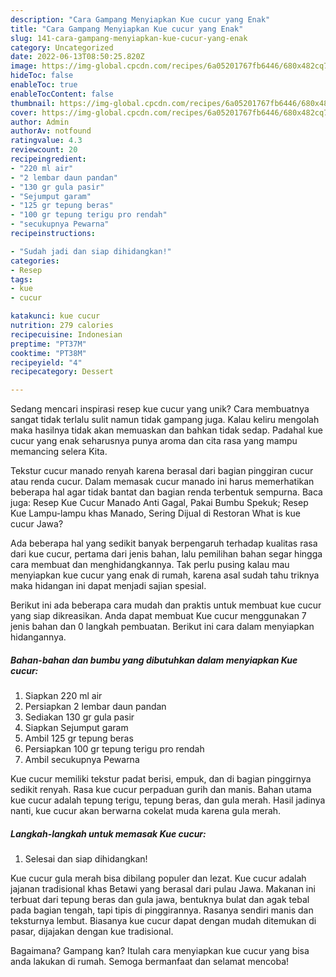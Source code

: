 ```yaml
---
description: "Cara Gampang Menyiapkan Kue cucur yang Enak"
title: "Cara Gampang Menyiapkan Kue cucur yang Enak"
slug: 141-cara-gampang-menyiapkan-kue-cucur-yang-enak
category: Uncategorized
date: 2022-06-13T08:50:25.820Z
image: https://img-global.cpcdn.com/recipes/6a05201767fb6446/680x482cq70/kue-cucur-foto-resep-utama.jpg
hideToc: false
enableToc: true
enableTocContent: false
thumbnail: https://img-global.cpcdn.com/recipes/6a05201767fb6446/680x482cq70/kue-cucur-foto-resep-utama.jpg
cover: https://img-global.cpcdn.com/recipes/6a05201767fb6446/680x482cq70/kue-cucur-foto-resep-utama.jpg
author: Admin
authorAv: notfound
ratingvalue: 4.3
reviewcount: 20
recipeingredient:
- "220 ml air"
- "2 lembar daun pandan"
- "130 gr gula pasir"
- "Sejumput garam"
- "125 gr tepung beras"
- "100 gr tepung terigu pro rendah"
- "secukupnya Pewarna"
recipeinstructions:

- "Sudah jadi dan siap dihidangkan!"
categories:
- Resep
tags:
- kue
- cucur

katakunci: kue cucur 
nutrition: 279 calories
recipecuisine: Indonesian
preptime: "PT37M"
cooktime: "PT38M"
recipeyield: "4"
recipecategory: Dessert

---
```





Sedang mencari inspirasi resep kue cucur yang unik? Cara membuatnya sangat tidak terlalu sulit namun tidak gampang juga. Kalau keliru mengolah maka hasilnya tidak akan memuaskan dan bahkan tidak sedap. Padahal kue cucur yang enak seharusnya punya aroma dan cita rasa yang mampu memancing selera Kita.





Tekstur cucur manado renyah karena berasal dari bagian pinggiran cucur atau renda cucur. Dalam memasak cucur manado ini harus memerhatikan beberapa hal agar tidak bantat dan bagian renda terbentuk sempurna. Baca juga: Resep Kue Cucur Manado Anti Gagal, Pakai Bumbu Spekuk; Resep Kue Lampu-lampu khas Manado, Sering Dijual di Restoran What is kue cucur Jawa?

Ada beberapa hal yang sedikit banyak berpengaruh terhadap kualitas rasa dari kue cucur, pertama dari jenis bahan, lalu pemilihan bahan segar hingga cara membuat dan menghidangkannya. Tak perlu pusing kalau mau menyiapkan kue cucur yang enak di rumah, karena asal sudah tahu triknya maka hidangan ini dapat menjadi sajian spesial.






Berikut ini ada beberapa cara mudah dan praktis untuk membuat kue cucur yang siap dikreasikan. Anda dapat membuat Kue cucur menggunakan 7 jenis bahan dan 0 langkah pembuatan. Berikut ini cara dalam menyiapkan hidangannya.

<!--inarticleads1-->

##### Bahan-bahan dan bumbu yang dibutuhkan dalam menyiapkan Kue cucur:

1. Siapkan 220 ml air
1. Persiapkan 2 lembar daun pandan
1. Sediakan 130 gr gula pasir
1. Siapkan Sejumput garam
1. Ambil 125 gr tepung beras
1. Persiapkan 100 gr tepung terigu pro rendah
1. Ambil secukupnya Pewarna


Kue cucur memiliki tekstur padat berisi, empuk, dan di bagian pinggirnya sedikit renyah. Rasa kue cucur perpaduan gurih dan manis. Bahan utama kue cucur adalah tepung terigu, tepung beras, dan gula merah. Hasil jadinya nanti, kue cucur akan berwarna cokelat muda karena gula merah. 

<!--inarticleads2-->

##### Langkah-langkah untuk memasak Kue cucur:


1. Selesai dan siap dihidangkan!

Kue cucur gula merah bisa dibilang populer dan lezat. Kue cucur adalah jajanan tradisional khas Betawi yang berasal dari pulau Jawa. Makanan ini terbuat dari tepung beras dan gula jawa, bentuknya bulat dan agak tebal pada bagian tengah, tapi tipis di pinggirannya. Rasanya sendiri manis dan teksturnya lembut. Biasanya kue cucur dapat dengan mudah ditemukan di pasar, dijajakan dengan kue tradisional. 

Bagaimana? Gampang kan? Itulah cara menyiapkan kue cucur yang bisa anda lakukan di rumah. Semoga bermanfaat dan selamat mencoba!
